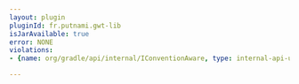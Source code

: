 ```yaml
---
layout: plugin
pluginId: fr.putnami.gwt-lib
isJarAvailable: true
error: NONE
violations:
- {name: org/gradle/api/internal/IConventionAware, type: internal-api-usage}

---
```

